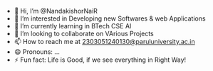 - 👋 Hi, I’m @NandakishorNaiR
- 👀 I’m interested in Developing new Softwares & web Applications
- 🌱 I’m currently learning in BTech CSE AI
- 💞️ I’m looking to collaborate on VArious Projects
- 📫 How to reach me at  2303051240130@paruluniversity.ac.in
- 😄 Pronouns: ...
- ⚡ Fun fact: Life is Good, if we see everything in Right Way!

<!---
NandakishorNaiR/NandakishorNaiR is a ✨ special ✨ repository because its `README.md` (this file) appears on your GitHub profile.
You can click the Preview link to take a look at your changes.
--->
